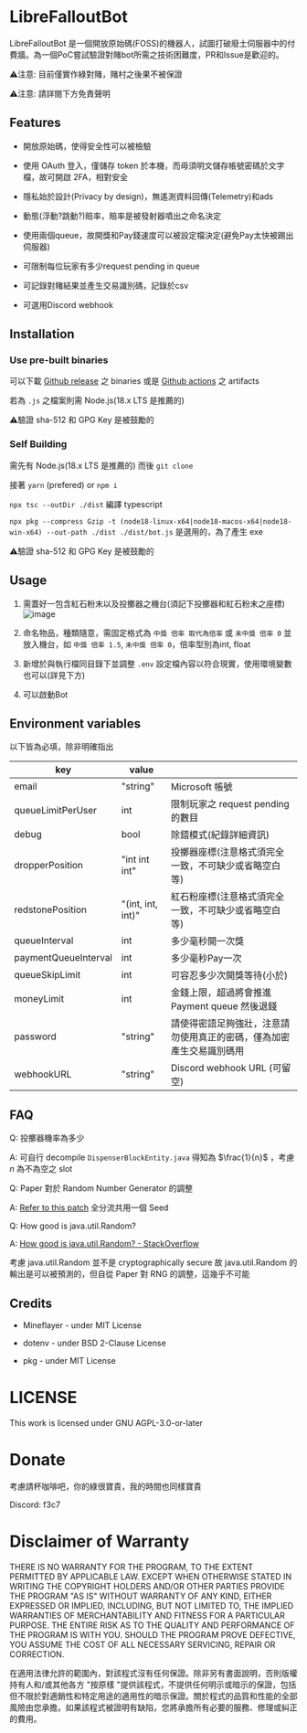 # LibreFalloutBot

LibreFalloutBot 是一個開放原始碼(FOSS)的機器人，試圖打破廢土伺服器中的付費牆。為一個PoC嘗試驗證對賭bot所需之技術困難度，PR和Issue是歡迎的。

⚠️注意: 目前僅實作綠對賭，賭村之後果不被保證

⚠️注意: 請詳閱下方免責聲明

## Features

- 開放原始碼，使得安全性可以被檢驗

- 使用 OAuth 登入，僅儲存 token 於本機，而毋須明文儲存帳號密碼於文字檔，故可開啟 2FA，相對安全

- 隱私始於設計(Privacy by design)，無遙測資料回傳(Telemetry)和ads

- 動態(浮動?跳動?)賠率，賠率是被發射器噴出之命名決定

- 使用兩個queue，故開獎和Pay錢速度可以被設定檔決定(避免Pay太快被踢出伺服器)

- 可限制每位玩家有多少request pending in queue

- 可記錄對賭結果並產生交易識別碼，記錄於csv

- 可選用Discord webhook

## Installation

### Use pre-built binaries

可以下載 [Github release](https://github.com/PH-68/LibreFalloutBot/releases) 之 binaries 或是 [Github actions](https://github.com/PH-68/LibreFalloutBot/actions) 之 artifacts

若為 `.js` 之檔案則需 Node.js(18.x	LTS 是推薦的)

⚠️驗證 sha-512 和 GPG Key 是被鼓勵的

### Self Building

需先有 Node.js(18.x	LTS 是推薦的) 而後 `git clone`

接著 `yarn` (prefered) or `npm i`

`npx tsc --outDir ./dist` 編譯 typescript

`npx pkg --compress Gzip -t (node18-linux-x64|node18-macos-x64|node18-win-x64) --out-path ./dist ./dist/bot.js` 是選用的，為了產生 exe

⚠️驗證 sha-512 和 GPG Key 是被鼓勵的

## Usage

 1. 需蓋好一包含紅石粉末以及投擲器之機台(須記下投擲器和紅石粉末之座標)![image](https://github.com/PH-68/LibreFalloutBot/assets/58099156/6a2d167c-cdf8-467c-8cb8-1ed8027ac31f)

 2. 命名物品，種類隨意，需固定格式為 `中獎 倍率 取代為倍率` 或 `未中獎 倍率 0` 並放入機台，如 `中獎 倍率 1.5`, `未中獎 倍率 0`，倍率型別為int, float

 3. 新增於與執行檔同目錄下並調整 `.env` 設定檔內容以符合現實，使用環境變數也可以(詳見下方)

 4. 可以啟動Bot

## Environment variables

以下皆為必填，除非明確指出

| key                  | value             |                                                                      |
|----------------------|-------------------|----------------------------------------------------------------------|
| email                | "string"          | Microsoft 帳號                                                       |
| queueLimitPerUser    | int               | 限制玩家之 request pending 的數目                                    |
| debug                | bool              | 除錯模式(紀錄詳細資訊)                                               |
| dropperPosition      | "int int int"     | 投擲器座標(注意格式須完全一致，不可缺少或省略空白等)                 |
| redstonePosition     | "(int, int, int)" | 紅石粉座標(注意格式須完全一致，不可缺少或省略空白等)                 |
| queueInterval        | int               | 多少毫秒開一次獎                                                     |
| paymentQueueInterval | int               | 多少毫秒Pay一次                                                      |
| queueSkipLimit       | int               | 可容忍多少次開獎等待(小於)                                           |
| moneyLimit           | int               | 金錢上限，超過將會推進 Payment queue 然後退錢                        |
| password             | "string"          | 請使得密語足夠強壯，注意請勿使用真正的密碼，僅為加密產生交易識別碼用 |
| webhookURL           | "string"          | Discord webhook URL (可留空)                                         |

## FAQ

Q: 投擲器機率為多少

A: 可自行 decompile `DispenserBlockEntity.java` 得知為 $\frac{1}{n}$ ，考慮 $n$ 為不為空之 slot

Q: Paper 對於 Random Number Generator 的調整

A: [Refer to this patch](https://github.com/PaperMC/Paper/blob/master/patches/server/0074-Use-a-Shared-Random-for-Entities.patch) 全分流共用一個 Seed

Q: How good is java.util.Random?

A: [How good is java.util.Random? - StackOverflow](https://stackoverflow.com/questions/453479/how-good-is-java-util-random)

考慮 java.util.Random 並不是 cryptographically secure 故 java.util.Random 的輸出是可以被預測的，但自從 Paper 對 RNG 的調整，這幾乎不可能

## Credits

- Mineflayer - under MIT License

- dotenv - under BSD 2-Clause License

- pkg - under MIT License

# LICENSE

This work is licensed under GNU AGPL-3.0-or-later

# Donate

考慮請杯咖啡吧，你的綠很寶貴，我的時間也同樣寶貴

Discord: f3c7

# Disclaimer of Warranty

THERE IS NO WARRANTY FOR THE PROGRAM, TO THE EXTENT PERMITTED BY
APPLICABLE LAW. EXCEPT WHEN OTHERWISE STATED IN WRITING THE COPYRIGHT
HOLDERS AND/OR OTHER PARTIES PROVIDE THE PROGRAM "AS IS" WITHOUT
WARRANTY OF ANY KIND, EITHER EXPRESSED OR IMPLIED, INCLUDING, BUT NOT
LIMITED TO, THE IMPLIED WARRANTIES OF MERCHANTABILITY AND FITNESS FOR
A PARTICULAR PURPOSE. THE ENTIRE RISK AS TO THE QUALITY AND
PERFORMANCE OF THE PROGRAM IS WITH YOU. SHOULD THE PROGRAM PROVE
DEFECTIVE, YOU ASSUME THE COST OF ALL NECESSARY SERVICING, REPAIR OR
CORRECTION.

在適用法律允許的範圍內，對該程式沒有任何保證。除非另有書面說明，否則版權持有人和/或其他各方 "按原樣 "提供該程式，不提供任何明示或暗示的保證，包括但不限於對適銷性和特定用途的適用性的暗示保證。關於程式的品質和性能的全部風險由您承擔。如果該程式被證明有缺陷，您將承擔所有必要的服務、修理或糾正的費用。
